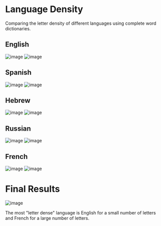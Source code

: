 # Language Density
Comparing the letter density of different languages using complete word dictionaries.
## English
![image](https://github.com/S3RG101/language-density/assets/72516965/819f490b-4e9e-4931-b9b5-556caf614d31)
![image](https://github.com/S3RG101/language-density/assets/72516965/54b523bf-cfe1-4553-ae2c-36c7b06ffb6f)
## Spanish
![image](https://github.com/S3RG101/language-density/assets/72516965/0f1a631a-eb2e-41cc-a502-0dc2b49b33bc)
![image](https://github.com/S3RG101/language-density/assets/72516965/c0bd8f9b-550f-4406-bd7e-e5ca0c6c9834)
## Hebrew
![image](https://github.com/S3RG101/language-density/assets/72516965/a886a3d4-ba8c-4f13-9913-1986857a1271)
![image](https://github.com/S3RG101/language-density/assets/72516965/8e2fd27e-4169-4002-b711-b8adb44085f6)
## Russian
![image](https://github.com/S3RG101/language-density/assets/72516965/46d4cfc3-82f3-4eb7-be20-52ef31cc4db6)
![image](https://github.com/S3RG101/language-density/assets/72516965/1882c353-281c-4e7f-8475-1226ba444af0)
## French
![image](https://github.com/S3RG101/language-density/assets/72516965/1403a64b-66d6-40a6-81d2-a7c00ba06c1c)
![image](https://github.com/S3RG101/language-density/assets/72516965/728602c1-2e4f-40dc-9296-313d62725306)
# Final Results
![image](https://github.com/S3RG101/language-density/assets/72516965/1e4c6846-dcd1-45b2-b86f-9c7e63e10e85)

The most "letter dense" language is English for a small number of letters and French for a large number of letters.
